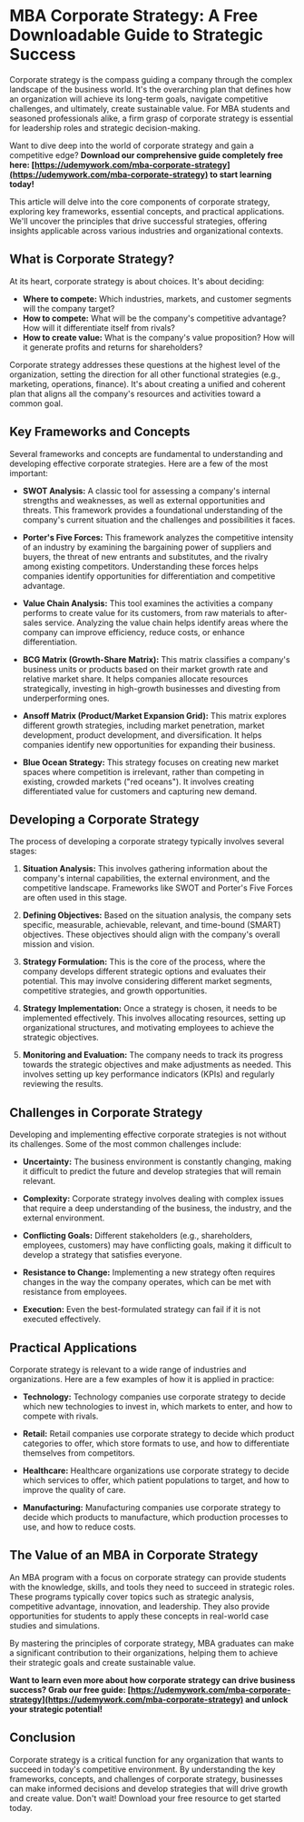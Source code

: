 # MBA Corporate Strategy: A Free Downloadable Guide to Strategic Success

Corporate strategy is the compass guiding a company through the complex landscape of the business world. It's the overarching plan that defines how an organization will achieve its long-term goals, navigate competitive challenges, and ultimately, create sustainable value. For MBA students and seasoned professionals alike, a firm grasp of corporate strategy is essential for leadership roles and strategic decision-making.

Want to dive deep into the world of corporate strategy and gain a competitive edge? **Download our comprehensive guide completely free here: [https://udemywork.com/mba-corporate-strategy](https://udemywork.com/mba-corporate-strategy) to start learning today!**

This article will delve into the core components of corporate strategy, exploring key frameworks, essential concepts, and practical applications. We'll uncover the principles that drive successful strategies, offering insights applicable across various industries and organizational contexts.

## What is Corporate Strategy?

At its heart, corporate strategy is about choices. It's about deciding:

*   **Where to compete:** Which industries, markets, and customer segments will the company target?
*   **How to compete:** What will be the company's competitive advantage? How will it differentiate itself from rivals?
*   **How to create value:** What is the company's value proposition? How will it generate profits and returns for shareholders?

Corporate strategy addresses these questions at the highest level of the organization, setting the direction for all other functional strategies (e.g., marketing, operations, finance). It's about creating a unified and coherent plan that aligns all the company's resources and activities toward a common goal.

## Key Frameworks and Concepts

Several frameworks and concepts are fundamental to understanding and developing effective corporate strategies. Here are a few of the most important:

*   **SWOT Analysis:** A classic tool for assessing a company's internal strengths and weaknesses, as well as external opportunities and threats. This framework provides a foundational understanding of the company's current situation and the challenges and possibilities it faces.

*   **Porter's Five Forces:** This framework analyzes the competitive intensity of an industry by examining the bargaining power of suppliers and buyers, the threat of new entrants and substitutes, and the rivalry among existing competitors. Understanding these forces helps companies identify opportunities for differentiation and competitive advantage.

*   **Value Chain Analysis:** This tool examines the activities a company performs to create value for its customers, from raw materials to after-sales service. Analyzing the value chain helps identify areas where the company can improve efficiency, reduce costs, or enhance differentiation.

*   **BCG Matrix (Growth-Share Matrix):** This matrix classifies a company's business units or products based on their market growth rate and relative market share. It helps companies allocate resources strategically, investing in high-growth businesses and divesting from underperforming ones.

*   **Ansoff Matrix (Product/Market Expansion Grid):** This matrix explores different growth strategies, including market penetration, market development, product development, and diversification. It helps companies identify new opportunities for expanding their business.

*   **Blue Ocean Strategy:** This strategy focuses on creating new market spaces where competition is irrelevant, rather than competing in existing, crowded markets ("red oceans"). It involves creating differentiated value for customers and capturing new demand.

## Developing a Corporate Strategy

The process of developing a corporate strategy typically involves several stages:

1.  **Situation Analysis:** This involves gathering information about the company's internal capabilities, the external environment, and the competitive landscape. Frameworks like SWOT and Porter's Five Forces are often used in this stage.

2.  **Defining Objectives:** Based on the situation analysis, the company sets specific, measurable, achievable, relevant, and time-bound (SMART) objectives. These objectives should align with the company's overall mission and vision.

3.  **Strategy Formulation:** This is the core of the process, where the company develops different strategic options and evaluates their potential. This may involve considering different market segments, competitive strategies, and growth opportunities.

4.  **Strategy Implementation:** Once a strategy is chosen, it needs to be implemented effectively. This involves allocating resources, setting up organizational structures, and motivating employees to achieve the strategic objectives.

5.  **Monitoring and Evaluation:** The company needs to track its progress towards the strategic objectives and make adjustments as needed. This involves setting up key performance indicators (KPIs) and regularly reviewing the results.

## Challenges in Corporate Strategy

Developing and implementing effective corporate strategies is not without its challenges. Some of the most common challenges include:

*   **Uncertainty:** The business environment is constantly changing, making it difficult to predict the future and develop strategies that will remain relevant.

*   **Complexity:** Corporate strategy involves dealing with complex issues that require a deep understanding of the business, the industry, and the external environment.

*   **Conflicting Goals:** Different stakeholders (e.g., shareholders, employees, customers) may have conflicting goals, making it difficult to develop a strategy that satisfies everyone.

*   **Resistance to Change:** Implementing a new strategy often requires changes in the way the company operates, which can be met with resistance from employees.

*   **Execution:** Even the best-formulated strategy can fail if it is not executed effectively.

## Practical Applications

Corporate strategy is relevant to a wide range of industries and organizations. Here are a few examples of how it is applied in practice:

*   **Technology:** Technology companies use corporate strategy to decide which new technologies to invest in, which markets to enter, and how to compete with rivals.

*   **Retail:** Retail companies use corporate strategy to decide which product categories to offer, which store formats to use, and how to differentiate themselves from competitors.

*   **Healthcare:** Healthcare organizations use corporate strategy to decide which services to offer, which patient populations to target, and how to improve the quality of care.

*   **Manufacturing:** Manufacturing companies use corporate strategy to decide which products to manufacture, which production processes to use, and how to reduce costs.

## The Value of an MBA in Corporate Strategy

An MBA program with a focus on corporate strategy can provide students with the knowledge, skills, and tools they need to succeed in strategic roles. These programs typically cover topics such as strategic analysis, competitive advantage, innovation, and leadership. They also provide opportunities for students to apply these concepts in real-world case studies and simulations.

By mastering the principles of corporate strategy, MBA graduates can make a significant contribution to their organizations, helping them to achieve their strategic goals and create sustainable value.

**Want to learn even more about how corporate strategy can drive business success? Grab our free guide: [https://udemywork.com/mba-corporate-strategy](https://udemywork.com/mba-corporate-strategy) and unlock your strategic potential!**

## Conclusion

Corporate strategy is a critical function for any organization that wants to succeed in today's competitive environment. By understanding the key frameworks, concepts, and challenges of corporate strategy, businesses can make informed decisions and develop strategies that will drive growth and create value. Don't wait! Download your free resource to get started today.
